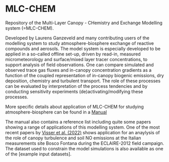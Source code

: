 # MLC-CHEM
Repository of the Multi-Layer Canopy - CHemistry and Exchange Modelling system (=MLC-CHEM). 

Developed by Laurens Ganzeveld and many contributing users of the modelling system to study atmosphere-biosphere exchange of reactive compounds and aerosols. The model system is especially developed to be applied in a so-called offline set-up, driven by read-in, measured micrometeorology and surface/mixed layer tracer concentrations, to support analysis of field observations. One can compare simulated and observed trace gas fluxes and in-canopy concentration gradients as a function of the coupled representation of in-canopy biogenic emissions, dry deposition, chemistry and turbulent transport. The role of these processes can be evaluated by interpretation of the process tendencies and by conducting sensitivity experiments (de)activating/modifying these processes. 

More specific details about application of MLC-CHEM for studying atmosphere-biosphere can be found in a [Manual](https://github.com/ganzeveld/MLC-CHEM/blob/f09148c428623f02c8abdc83506b2f7dbd29a2b6/documentation/Manual_MLC_CHEMv5.pdf)

The manual also contains a reference list including quite some papers showing a range of applications of this modelling system. One of the most recent papers by [Visser et al. (2022)](https://github.com/ganzeveld/MLC-CHEM/blob/c0d13c1c11b3495a582ec493c03720d2b8a271ec/documentation/Visser%20et%20al.%20O3%20deposition%20impact%20assessment%20and%20O3%20flux%20partioning%20acp-21-18393-2021.pdf) shows application for an anaylysis of the role of canopy turbulence and soil NO emissions at the Italian measurements site Bosco Fontana during the ECLAIRE-2012 field campaign. The dataset used to constrain the model simulations is also available as one of the [example input datasets].  
